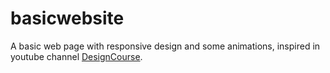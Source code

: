 # basicwebsite
A basic web page with responsive design and some animations, inspired in youtube channel [DesignCourse](https://www.youtube.com/watch?v=QA0XpGhiz5w).
